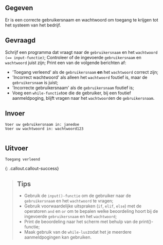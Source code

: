 ## Gegeven
Er is een correcte gebruikersnaam en wachtwoord om toegang te krijgen tot het systeem van het bedrijf.

## Gevraagd
Schrijf een programma dat vraagt naar de `gebruikersnaam` en het `wachtwoord` `(== input-functie)`;
Controleer of de ingevoerde `gebruikersnaam` en `wachtwoord` juist zijn;
Print een van de volgende berichten af:
* 'Toegang verleend' als de `gebruikersnaam` **en** het `wachtwoord` correct zijn;
* 'Incorrect wachtwoord' als alleen het `wachtwoord` foutief is, maar de `gebruikersnaam` is juist;
* 'Incorrecte gebruikersnaam' als de `gebruikersnaam` foutief is;
* Voeg een `while-functie`toe die de gebruiker, bij een foutief aanmeldpoging, blijft vragen naar het `wachtwoord`en de `gebruikersnaam`. 


## Invoer
```
Voer uw gebruikersnaam in: janedoe
Voer uw wachtwoord in: wachtwoord123


```
## Uitvoer
```
Toegang verleend
```


{: .callout.callout-success}
>## Tips
>* Gebruik de `input()-functie` om de gebruiker naar de `gebruikersnaam` en het `wachtwoord` te vragen;
>* Gebruik voorwaardelijke uitspraken (`if`, `elif`, `else`) met de operatoren `and` en `or` om te bepalen welke beoordeling hoort bij de ingevoerde `gebruikersnaam` en het `wachtwoord`;
>* Print de beoordeling naar het scherm met behulp van de print()-functie; 
>* Maak gebruik van de `while-lus`zodat het je meerdere aanmeldpogingen kan gebruiken. 
